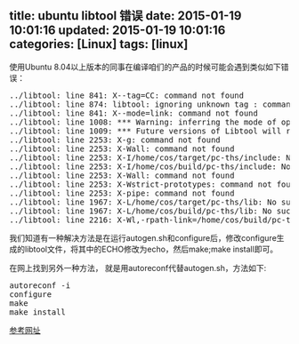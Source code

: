 title: ubuntu libtool 错误
date: 2015-01-19 10:01:16
updated: 2015-01-19 10:01:16
categories: [Linux]
tags: [linux]
---

使用Ubuntu 8.04以上版本的同事在编译咱们的产品的时候可能会遇到类似如下错误：

<pre config="brush:bash;toolbar:false;">
../libtool: line 841: X--tag=CC: command not found
../libtool: line 874: libtool: ignoring unknown tag : command not found
../libtool: line 841: X--mode=link: command not found
../libtool: line 1008: *** Warning: inferring the mode of operation is deprecated.: command not found
../libtool: line 1009: *** Future versions of Libtool will require --mode=MODE be specified.: command not found
../libtool: line 2253: X-g: command not found
../libtool: line 2253: X-Wall: command not found
../libtool: line 2253: X-I/home/cos/target/pc-ths/include: No such file or directory
../libtool: line 2253: X-I/home/cos/build/pc-ths/include: No such file or directory
../libtool: line 2253: X-Wall: command not found
../libtool: line 2253: X-Wstrict-prototypes: command not found
../libtool: line 2253: X-pipe: command not found
../libtool: line 1967: X-L/home/cos/target/pc-ths/lib: No such file or directory
../libtool: line 1967: X-L/home/cos/build/pc-ths/lib: No such file or directory
../libtool: line 2216: X-Wl,-rpath-link=/home/cos/build/pc-ths/lib: No such file or directory
</pre>

我们知道有一种解决方法是在运行autogen.sh和configure后，修改configure生成的libtool文件，将其中的ECHO修改为echo，然后make;make install即可。

在网上找到另外一种方法， 就是用autoreconf代替autogen.sh，方法如下:
<pre>
autoreconf -i
configure
make
make install
</pre>

[参考网址](http://www.gossamer-threads.com/lists/clamav/devel/41623)

